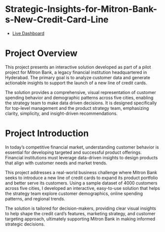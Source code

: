 # Strategic-Insights-for-Mitron-Bank-s-New-Credit-Card-Line
- [Live Dashboard](https://app.powerbi.com/groups/me/reports/e2ae3f38-0449-4f4f-97a6-df174d170821/c64595c1a9921e0c8737?experience=power-bi)

# Project Overview
This project presents an interactive solution developed as part of a pilot project for Mitron Bank, a legacy financial institution headquartered in Hyderabad. The primary goal is to analyze customer data and generate actionable insights to support the launch of a new line of credit cards.

The solution provides a comprehensive, visual representation of customer spending behavior and demographic patterns across five cities, enabling the strategy team to make data
driven decisions. It is designed specifically for top-level management and the product strategy team, emphasizing clarity, simplicity, and insight-driven recommendations.


# Project Introduction
In today’s competitive financial market, understanding customer behavior is essential for developing targeted and successful product offerings. Financial institutions must leverage data-driven insights to design products that align with customer needs and market trends.

This project addresses a real-world business challenge where Mitron Bank seeks to introduce a new line of credit cards to expand its product portfolio and better serve its
customers. Using a sample dataset of 4000 customers across five cities, I developed an interactive, easy-to-use solution that helps the strategy team explore customer
demographics, online spending patterns, and regional trends.

The solution is tailored for decision-makers, providing clear visual insights to help shape the credit card’s features, marketing strategy, and customer targeting approach,
ultimately supporting Mitron Bank in making informed strategic decisions.





